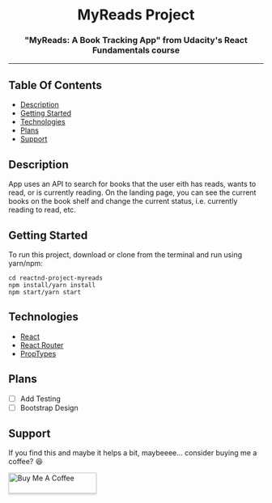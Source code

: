 <h1 align="center"> MyReads Project</h1>

<h3 align="center"> "MyReads: A Book Tracking App" from Udacity's React Fundamentals course</h3>
<hr/>

## Table Of Contents

-   [Description](#description)
-   [Getting Started](#getting-started)
-   [Technologies](#technologies)
-   [Plans](#plans)
-   [Support](#support)

## Description

App uses an API to search for books that the user eith has reads, wants to read, or is currently reading. On the landing page, you can see the current books on the book shelf and change the current status, i.e. currently reading to read, etc.

## Getting Started

To run this project, download or clone from the terminal and run using yarn/npm:

```
cd reactnd-project-myreads
npm install/yarn install
npm start/yarn start
```

## Technologies

-   [React](https://github.com/facebook/react)
-   [React Router](https://github.com/ReactTraining/react-router)
-   [PropTypes](https://reactjs.org/docs/typechecking-with-proptypes.html)

## Plans

-   [ ] Add Testing
-   [ ] Bootstrap Design

## Support

If you find this and maybe it helps a bit, maybeeee... consider buying me a coffee? :laughing:

<a href="https://www.buymeacoffee.com/haywooddjohnson" target="_blank"><img src="https://www.buymeacoffee.com/assets/img/custom_images/orange_img.png" alt="Buy Me A Coffee" style="height: 41px !important;width: 174px !important;box-shadow: 0px 3px 2px 0px rgba(190, 190, 190, 0.5) !important;-webkit-box-shadow: 0px 3px 2px 0px rgba(190, 190, 190, 0.5) !important;" ></a>
